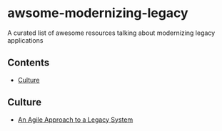 # awsome-modernizing-legacy
A curated list of awesome resources talking about modernizing legacy applications

## Contents
- [Culture](#culture)

## Culture
- [An Agile Approach to a Legacy System](http://cdn.pols.co.uk/papers/agile-approach-to-legacy-systems.pdf)
